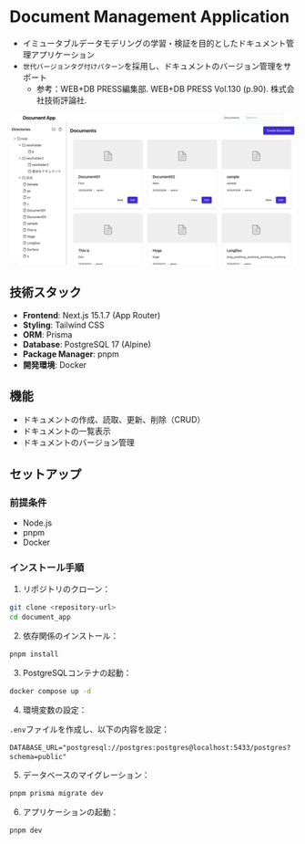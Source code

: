 # Document Management Application

- イミュータブルデータモデリングの学習・検証を目的としたドキュメント管理アプリケーション
- `世代バージョンタグ付けパターン`を採用し、ドキュメントのバージョン管理をサポート
  - 参考：WEB+DB PRESS編集部. WEB+DB PRESS Vol.130 (p.90). 株式会社技術評論社.

![alt text](document/img/image.png)

## 技術スタック

- **Frontend**: Next.js 15.1.7 (App Router)
- **Styling**: Tailwind CSS
- **ORM**: Prisma
- **Database**: PostgreSQL 17 (Alpine)
- **Package Manager**: pnpm
- **開発環境**: Docker

## 機能

- ドキュメントの作成、読取、更新、削除（CRUD）
- ドキュメントの一覧表示
- ドキュメントのバージョン管理

## セットアップ

### 前提条件

- Node.js
- pnpm
- Docker

### インストール手順

1. リポジトリのクローン：

```bash
git clone <repository-url>
cd document_app
```

2. 依存関係のインストール：

```bash
pnpm install
```

3. PostgreSQLコンテナの起動：

```bash
docker compose up -d
```

4. 環境変数の設定：

`.env`ファイルを作成し、以下の内容を設定：

```env
DATABASE_URL="postgresql://postgres:postgres@localhost:5433/postgres?schema=public"
```

5. データベースのマイグレーション：

```bash
pnpm prisma migrate dev
```

6. アプリケーションの起動：

```bash
pnpm dev
```
